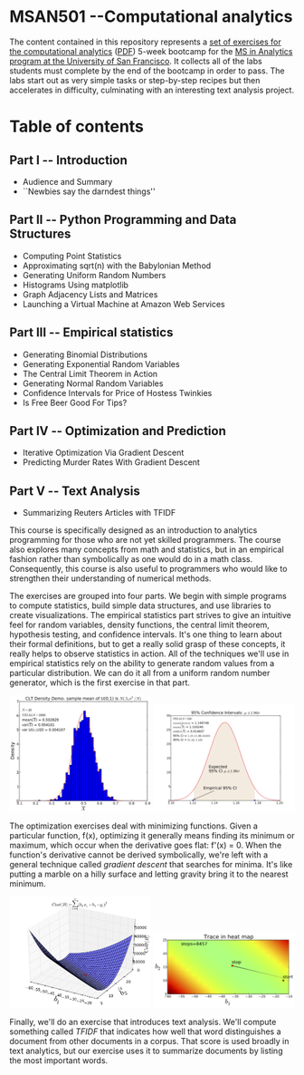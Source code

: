 MSAN501 --Computational analytics
=======

The content contained in this repository represents a [set of exercises for the computational analytics](https://github.com/parrt/msan501/tree/master/labs) ([PDF](https://github.com/parrt/msan501/blob/master/labs/labs.pdf?raw=true)) 5-week bootcamp for the [MS in Analytics program at the University of San Francisco](analytics.usfca.edu). It collects all of the labs students must complete by the end of the bootcamp in order to pass. The labs start out as very simple tasks or step-by-step recipes but then accelerates in difficulty, culminating with an interesting text analysis project.

# Table of contents
## Part I -- Introduction

* Audience and Summary
* ``Newbies say the darndest things''

## Part II -- Python Programming and Data Structures

* Computing Point Statistics
* Approximating sqrt(n) with the Babylonian Method
* Generating Uniform Random Numbers
* Histograms Using matplotlib
* Graph Adjacency Lists and Matrices
* Launching a Virtual Machine at Amazon Web Services

## Part III -- Empirical statistics

* Generating Binomial Distributions
* Generating Exponential Random Variables
* The Central Limit Theorem in Action
* Generating Normal Random Variables
* Confidence Intervals for Price of Hostess Twinkies
* Is Free Beer Good For Tips?

## Part IV -- Optimization and Prediction

* Iterative Optimization Via Gradient Descent
* Predicting Murder Rates With Gradient Descent

## Part V -- Text Analysis

* Summarizing Reuters Articles with TFIDF

This course is specifically designed as an introduction to analytics programming for those who are not yet skilled programmers. The course also explores many concepts from math and statistics, but in an empirical fashion rather than symbolically as one would do in a math class. Consequently, this course is also useful to programmers who would like to strengthen their understanding of numerical methods.

The exercises are grouped into four parts. We begin with simple programs to compute statistics, build simple data structures, and use libraries to create visualizations. The empirical statistics part strives to give an intuitive feel for random variables, density functions, the central limit theorem, hypothesis testing, and confidence intervals. It's one thing to learn about their formal definitions, but to get a really solid grasp of these concepts, it really helps to observe statistics in action. All of the techniques we'll use in empirical statistics rely on the ability to generate random values from a particular distribution. We can do it all from a uniform random number generator, which is the first exercise in that part.

<img src="labs/figures/clt_unif-2000-20.png" width=250x> <img src="labs/figures/conf-500.png" width=250x>

The optimization exercises deal with minimizing functions. Given a particular function, f(x), optimizing it generally means finding its minimum or maximum, which occur when the derivative goes flat: f'(x) = 0. When the function's derivative cannot be derived symbolically, we're left with a general technique called *gradient descent* that searches for minima. It's like putting a marble on a hilly surface and letting gravity bring it to the nearest minimum.

<img src="labs/figures/wage-murders-cost-3d.png" width=250x> <img src="labs/figures/wage-murders-heatmap-trace1.png" width=250x>

Finally, we'll do an exercise that introduces text analysis. We'll compute something called *TFIDF* that indicates how well that word distinguishes a document from other documents in a corpus.  That score is used broadly in text analytics, but our exercise uses it to summarize documents by listing the most important words.
